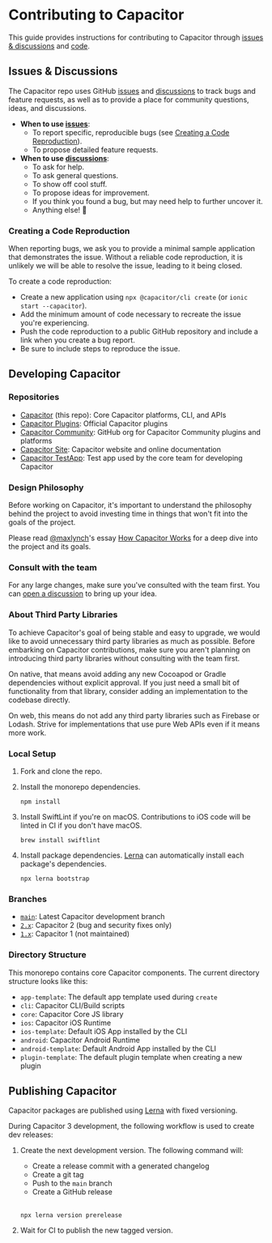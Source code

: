 # Contributing to Capacitor

This guide provides instructions for contributing to Capacitor through [issues & discussions](#issues--discussions) and [code](#developing-capacitor).

## Issues & Discussions

The Capacitor repo uses GitHub [issues](https://github.com/ionic-team/capacitor/issues) and [discussions](https://github.com/ionic-team/capacitor/discussions) to track bugs and feature requests, as well as to provide a place for community questions, ideas, and discussions.

* **When to use [issues](https://github.com/ionic-team/capacitor/issues)**:
    * To report specific, reproducible bugs (see [Creating a Code Reproduction](#creating-a-code-reproduction)).
    * To propose detailed feature requests.
* **When to use [discussions](https://github.com/ionic-team/capacitor/discussions)**:
    * To ask for help.
    * To ask general questions.
    * To show off cool stuff.
    * To propose ideas for improvement.
    * If you think you found a bug, but may need help to further uncover it.
    * Anything else! :rainbow:

### Creating a Code Reproduction

When reporting bugs, we ask you to provide a minimal sample application that demonstrates the issue. Without a reliable code reproduction, it is unlikely we will be able to resolve the issue, leading to it being closed.

To create a code reproduction:

* Create a new application using `npx @capacitor/cli create` (or `ionic start --capacitor`).
* Add the minimum amount of code necessary to recreate the issue you're experiencing.
* Push the code reproduction to a public GitHub repository and include a link when you create a bug report.
* Be sure to include steps to reproduce the issue.

## Developing Capacitor

### Repositories

* [Capacitor](https://github.com/ionic-team/capacitor) (this repo): Core Capacitor platforms, CLI, and APIs
* [Capacitor Plugins](https://github.com/ionic-team/capacitor-plugins): Official Capacitor plugins
* [Capacitor Community](https://github.com/capacitor-community/): GitHub org for Capacitor Community plugins and platforms
* [Capacitor Site](https://github.com/ionic-team/capacitor-site): Capacitor website and online documentation
* [Capacitor TestApp](https://github.com/ionic-team/capacitor-testapp): Test app used by the core team for developing Capacitor

### Design Philosophy

Before working on Capacitor, it's important to understand the philosophy behind the project to avoid investing time in things that won't fit into the goals of the project.

Please read [@maxlynch](http://twitter.com/maxlynch)'s essay [How Capacitor Works](https://tinyletter.com/ionic-max/letters/how-capacitor-works) for a deep dive into the project and its goals.

### Consult with the team

For any large changes, make sure you've consulted with the team first. You can [open a discussion](https://github.com/ionic-team/capacitor/discussions) to bring up your idea.

### About Third Party Libraries

To achieve Capacitor's goal of being stable and easy to upgrade, we would like to avoid unnecessary third party libraries as much as possible. Before embarking on Capacitor contributions, make sure you aren't planning on introducing third party libraries without consulting with the team first.

On native, that means avoid adding any new Cocoapod or Gradle dependencies without explicit approval. If you just need a small bit of functionality from that library, consider adding an implementation to the codebase directly.

On web, this means do not add any third party libraries such as Firebase or Lodash. Strive for implementations that use pure Web APIs even if it means more work.

### Local Setup

1. Fork and clone the repo.
1. Install the monorepo dependencies.

    ```shell
    npm install
    ```

1. Install SwiftLint if you're on macOS. Contributions to iOS code will be linted in CI if you don't have macOS.

    ```shell
    brew install swiftlint
    ```

1. Install package dependencies. [Lerna](https://github.com/lerna/lerna) can automatically install each package's dependencies.

    ```shell
    npx lerna bootstrap
    ```

### Branches

* [`main`](https://github.com/ionic-team/capacitor/tree/main): Latest Capacitor development branch
* [`2.x`](https://github.com/ionic-team/capacitor/tree/2.x): Capacitor 2 (bug and security fixes only)
* [`1.x`](https://github.com/ionic-team/capacitor/tree/1.x): Capacitor 1 (not maintained)

### Directory Structure

This monorepo contains core Capacitor components. The current directory structure looks like this:

* `app-template`: The default app template used during `create`
* `cli`: Capacitor CLI/Build scripts
* `core`: Capacitor Core JS library
* `ios`: Capacitor iOS Runtime
* `ios-template`: Default iOS App installed by the CLI
* `android`: Capacitor Android Runtime
* `android-template`: Default Android App installed by the CLI
* `plugin-template`: The default plugin template when creating a new plugin

## Publishing Capacitor

Capacitor packages are published using [Lerna](https://github.com/lerna/lerna) with fixed versioning.

During Capacitor 3 development, the following workflow is used to create dev releases:

1. Create the next development version. The following command will:
    * Create a release commit with a generated changelog
    * Create a git tag
    * Push to the `main` branch
    * Create a GitHub release

    <br>

    ```
    npx lerna version prerelease
    ```

1. Wait for CI to publish the new tagged version.
